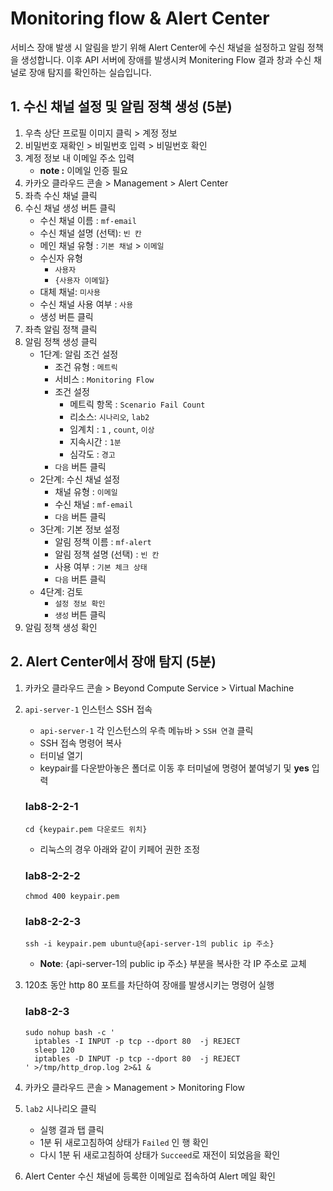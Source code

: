# Monitoring flow & Alert Center

서비스 장애 발생 시 알림을 받기 위해 Alert Center에 수신 채널을 설정하고 알림 정책을 생성합니다. 이후 API 서버에 장애를 발생시켜 Monitering Flow 결과 창과 수신 채널로 장애 탐지를 확인하는 실습입니다.

## 1. 수신 채널 설정 및 알림 정책 생성 (5분)

1. 우측 상단 프로필 이미지 클릭 > 계정 정보
2. 비밀번호 재확인 > 비밀번호 입력 > 비밀번호 확인
3. 계정 정보 내 이메일 주소 입력
    - **note :** 이메일 인증 필요
4. 카카오 클라우드 콘솔 > Management > Alert Center
5. 좌측 수신 채널 클릭
6. 수신 채널 생성 버튼 클릭
    - 수신 채널 이름 : `mf-email`
    - 수신 채널 설명 (선택): `빈 칸`
    - 메인 채널 유형 : `기본 채널` > `이메일`
    - 수신자 유형
        - `사용자`
        - `{사용자 이메일}`
    - 대체 채널: `미사용`
    - 수신 채널 사용 여부 : `사용`
    - 생성 버튼 클릭
7. 좌측 알림 정책 클릭
8. 알림 정책 생성 클릭
    - 1단계: 알림 조건 설정
        - 조건 유형 : `메트릭`
        - 서비스 : `Monitoring Flow`
        - 조건 설정
            - 메트릭 항목 : `Scenario Fail Count`
            - 리소스: `시나리오`, `lab2`
            - 임계치 : `1` , `count`, `이상`
            - 지속시간 : `1분`
            - 심각도 : `경고`
        - `다음` 버튼 클릭
    - 2단계: 수신 채널 설정
        - 채널 유형 : `이메일`
        - 수신 채널 : `mf-email`
        - `다음` 버튼 클릭
    - 3단계: 기본 정보 설정
        - 알림 정책 이름 : `mf-alert`
        - 알림 정책 설명 (선택) : `빈 칸`
        - 사용 여부 : `기본 체크 상태`
        - `다음` 버튼 클릭
    - 4단계: 검토
        - `설정 정보 확인`
        - `생성` 버튼 클릭
9. 알림 정책 생성 확인

## 2. Alert Center에서 장애 탐지 (5분)

1. 카카오 클라우드 콘솔 > Beyond Compute Service > Virtual Machine
2. `api-server-1` 인스턴스 SSH 접속
    - `api-server-1` 각 인스턴스의 우측 메뉴바 > `SSH 연결` 클릭
    - SSH 접속 명령어 복사
    - 터미널 열기
    - keypair를 다운받아놓은 폴더로 이동 후 터미널에 명령어 붙여넣기 및 **yes** 입력
      
    ### **lab8-2-2-1**
    ```
    cd {keypair.pem 다운로드 위치}
    ```
        
    - 리눅스의 경우 아래와 같이 키페어 권한 조정
        
    ### **lab8-2-2-2**
        
    ```
    chmod 400 keypair.pem
    ```
        
    ### **lab8-2-2-3**
        
    ```
    ssh -i keypair.pem ubuntu@{api-server-1의 public ip 주소}
    ```
    - **Note**: {api-server-1의 public ip 주소} 부분을 복사한 각 IP 주소로 교체
   
3. 120초 동안 http 80 포트를 차단하여 장애를 발생시키는 명령어 실행
    
    ### **lab8-2-3**

    ```
    sudo nohup bash -c '
      iptables -I INPUT -p tcp --dport 80  -j REJECT
      sleep 120
      iptables -D INPUT -p tcp --dport 80  -j REJECT
    ' >/tmp/http_drop.log 2>&1 &
    ```
    
4. 카카오 클라우드 콘솔 > Management > Monitoring Flow
5. `lab2` 시나리오 클릭
    - 실행 결과 탭 클릭
    - 1분 뒤 새로고침하여 상태가 `Failed` 인 행 확인
    - 다시 1분 뒤 새로고침하여 상태가 `Succeed`로 재전이 되었음을 확인
6. Alert Center 수신 채널에 등록한 이메일로 접속하여 Alert 메일 확인
